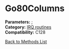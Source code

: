# Go80Columns

**Parameters:** ;  
**Category:** [IRQ routines](../categories/irq_routines.md)  
**Compatibility:** C128  


[Back to Methods List](../../SUMMARY.md)
